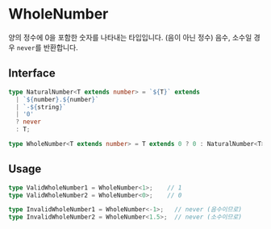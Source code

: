 # WholeNumber

양의 정수에 0을 포함한 숫자를 나타내는 타입입니다. (음이 아닌 정수) 음수, 소수일 경우 `never`를 반환합니다.

## Interface
```ts title="typescript"
type NaturalNumber<T extends number> = `${T}` extends
  | `${number}.${number}`
  | `-${string}`
  | '0'
  ? never
  : T;
```

```ts title="typescript"
type WholeNumber<T extends number> = T extends 0 ? 0 : NaturalNumber<T>;
```

## Usage

```ts title="typescript"
type ValidWholeNumber1 = WholeNumber<1>;    // 1
type ValidWholeNumber2 = WholeNumber<0>;    // 0

type InvalidWholeNumber1 = WholeNumber<-1>;   // never (음수이므로)
type InvalidWholeNumber2 = WholeNumber<1.5>;  // never (소수이므로)
``` 